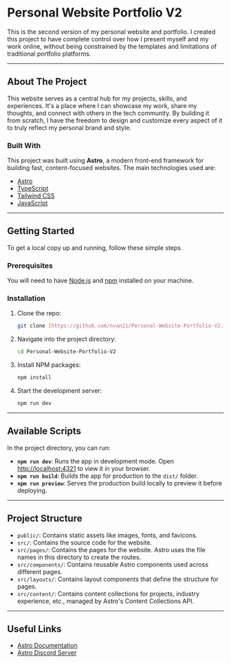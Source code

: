 # Personal Website Portfolio V2

This is the second version of my personal website and portfolio. I created this project to have complete control over how I present myself and my work online, without being constrained by the templates and limitations of traditional portfolio platforms.

---

## About The Project

This website serves as a central hub for my projects, skills, and experiences. It's a place where I can showcase my work, share my thoughts, and connect with others in the tech community. By building it from scratch, I have the freedom to design and customize every aspect of it to truly reflect my personal brand and style.

### Built With

This project was built using **Astro**, a modern front-end framework for building fast, content-focused websites. The main technologies used are:

* [Astro](https://astro.build/)
* [TypeScript](https://www.typescriptlang.org/)
* [Tailwind CSS](https://tailwindcss.com/)
* [JavaScript](https://developer.mozilla.org/en-US/docs/Web/JavaScript)

---

## Getting Started

To get a local copy up and running, follow these simple steps.

### Prerequisites

You will need to have [Node.js](https://nodejs.org/en/) and [npm](https://www.npmjs.com/) installed on your machine.

### Installation

1.  Clone the repo:
    ```sh
    git clone [https://github.com/nvan21/Personal-Website-Portfolio-V2.git](https://github.com/nvan21/Personal-Website-Portfolio-V2.git)
    ```
2.  Navigate into the project directory:
    ```sh
    cd Personal-Website-Portfolio-V2
    ```
3.  Install NPM packages:
    ```sh
    npm install
    ```
4.  Start the development server:
    ```sh
    npm run dev
    ```

---

## Available Scripts

In the project directory, you can run:

* **`npm run dev`**: Runs the app in development mode. Open [http://localhost:4321](http://localhost:4321) to view it in your browser.
* **`npm run build`**: Builds the app for production to the `dist/` folder.
* **`npm run preview`**: Serves the production build locally to preview it before deploying.

---

## Project Structure

* `public/`: Contains static assets like images, fonts, and favicons.
* `src/`: Contains the source code for the website.
* `src/pages/`: Contains the pages for the website. Astro uses the file names in this directory to create the routes.
* `src/components/`: Contains reusable Astro components used across different pages.
* `src/layouts/`: Contains layout components that define the structure for pages.
* `src/content/`: Contains content collections for projects, industry experience, etc., managed by Astro's Content Collections API.

---

## Useful Links

* [Astro Documentation](https://docs.astro.build/)
* [Astro Discord Server](https://astro.build/chat)
